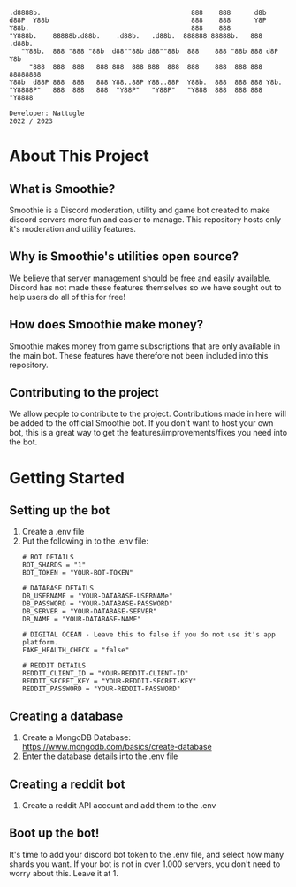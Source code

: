     .d8888b.                                      888    888      d8b
    d88P  Y88b                                    888    888      Y8P
    Y88b.                                         888    888
    "Y888b.    88888b.d88b.    .d88b.   .d88b.  888888 88888b.   888  .d88b.
       "Y88b.  888 "888 "88b  d88""88b d88""88b  888    888 "88b 888 d8P  Y8b
         "888  888  888   888 888  888 888  888  888    888  888 888 88888888
    Y88b  d88P 888  888   888 Y88..88P Y88..88P  Y88b.  888  888 888 Y8b.
    "Y8888P"   888  888   888  "Y88P"   "Y88P"   "Y888  888  888 888  "Y8888

    Developer: Nattugle 
    2022 / 2023

# About This Project
## What is Smoothie?
Smoothie is a Discord moderation, utility and game bot created to
make discord servers more fun and easier to manage.
This repository hosts only it's moderation and utility features.

## Why is Smoothie's utilities open source?
We believe that server management should be free and easily available.
Discord has not made these features themselves so we have sought out to
help users do all of this for free!

## How does Smoothie make money?
Smoothie makes money from game subscriptions that are only available in the
main bot. These features have therefore not been included into this repository.

## Contributing to the project
We allow people to contribute to the project.
Contributions made in here will be added to the official Smoothie bot.
If you don't want to host your own bot, this is a great way to get the
features/improvements/fixes you need into the bot.

# Getting Started
## Setting up the bot
1. Create a .env file
2. Put the following in to the .env file:
    ```
    # BOT DETAILS
    BOT_SHARDS = "1"
    BOT_TOKEN = "YOUR-BOT-TOKEN"

    # DATABASE DETAILS
    DB_USERNAME = "YOUR-DATABASE-USERNAMe"
    DB_PASSWORD = "YOUR-DATABASE-PASSWORD"
    DB_SERVER = "YOUR-DATABASE-SERVER"
    DB_NAME = "YOUR-DATABASE-NAME"

    # DIGITAL OCEAN - Leave this to false if you do not use it's app platform.
    FAKE_HEALTH_CHECK = "false"

    # REDDIT DETAILS
    REDDIT_CLIENT_ID = "YOUR-REDDIT-CLIENT-ID"
    REDDIT_SECRET_KEY = "YOUR-REDDIT-SECRET-KEY"
    REDDIT_PASSWORD = "YOUR-REDDIT-PASSWORD"
    ```

## Creating a database
1. Create a MongoDB Database: https://www.mongodb.com/basics/create-database
2. Enter the database details into the .env file

## Creating a reddit bot
1. Create a reddit API account and add them to the .env

## Boot up the bot!
It's time to add your discord bot token to the .env file, and select how many shards you want.
If your bot is not in over 1.000 servers, you don't need to worry about this. Leave it at 1.
